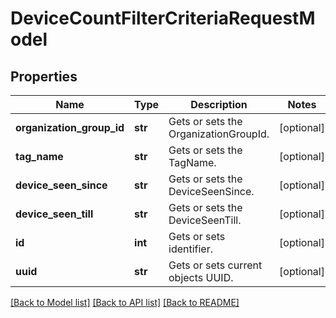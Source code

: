 # DeviceCountFilterCriteriaRequestModel

## Properties
Name | Type | Description | Notes
------------ | ------------- | ------------- | -------------
**organization_group_id** | **str** | Gets or sets the OrganizationGroupId. | [optional] 
**tag_name** | **str** | Gets or sets the TagName. | [optional] 
**device_seen_since** | **str** | Gets or sets the DeviceSeenSince. | [optional] 
**device_seen_till** | **str** | Gets or sets the DeviceSeenTill. | [optional] 
**id** | **int** | Gets or sets identifier. | [optional] 
**uuid** | **str** | Gets or sets current objects UUID. | [optional] 

[[Back to Model list]](../README.md#documentation-for-models) [[Back to API list]](../README.md#documentation-for-api-endpoints) [[Back to README]](../README.md)


